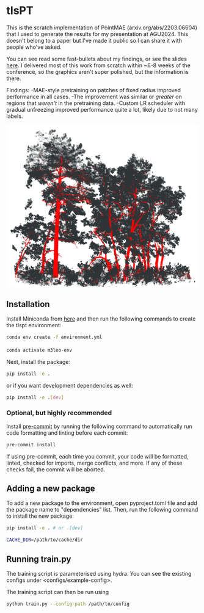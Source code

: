 # tlsPT

This is the scratch implementation of PointMAE (arxiv.org/abs/2203.06604) that I used to generate the results for my presentation at AGU2024. This doesn't belong to a paper but I've made it public so I can share it with people who've asked.

You can see read some fast-bullets about my findings, or see the slides [here](https://docs.google.com/presentation/d/1nZ2_TzjnOq7FMeOqkhAYEYjJ7wfqbaLoSft4on0UXvE/edit?usp=sharing). I delivered most of this work from scratch within ~6-8 weeks of the conference, so the graphics aren't super polished, but the information is there.

Findings:
-MAE-style pretraining on patches of fixed radius improved performance in all cases.
-The improvement was similar or *greater* on regions that *weren't* in the pretraining data.
-Custom LR scheduler with gradual unfreezing improved performance quite a lot, likely due to not many labels.


![Alt text for the image](splash.PNG)

## Installation

Install Miniconda from [here](https://docs.conda.io/en/latest/miniconda.html) and then run the following commands to create the tlspt environment:

```bash
conda env create -f environment.yml

conda activate m3leo-env
```

Next, install the package:

```bash
pip install -e .
```

or if you want development dependencies as well:

```bash
pip install -e .[dev]
```

### Optional, but highly recommended

Install [pre-commit](https://pre-commit.com/) by running the following command to automatically run code formatting and linting before each commit:

```bash
pre-commit install
```

If using pre-commit, each time you commit, your code will be formatted, linted, checked for imports, merge conflicts, and more. If any of these checks fail, the commit will be aborted.

## Adding a new package

To add a new package to the environment, open pyproject.toml file and add the package name to "dependencies" list. Then, run the following command to install the new package:

```bash
pip install -e . # or .[dev]
```

```bash
CACHE_DIR=/path/to/cache/dir
```

## Running train.py
The training script is parameterised using hydra. You can see the existing configs under <configs/example-config>.

The training script can then be run using

```bash
python train.py --config-path /path/to/config
```
